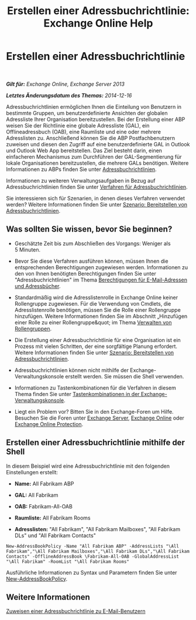 ﻿---
title: 'Erstellen einer Adressbuchrichtlinie: Exchange Online Help'
TOCTitle: Erstellen einer Adressbuchrichtlinie
ms:assetid: 6359abaf-e6f6-4667-8c2b-3860728b39a9
ms:mtpsurl: https://technet.microsoft.com/de-de/library/Hh529931(v=EXCHG.150)
ms:contentKeyID: 50475818
ms.date: 05/23/2018
mtps_version: v=EXCHG.150
ms.translationtype: MT
---

# Erstellen einer Adressbuchrichtlinie

 

_**Gilt für:** Exchange Online, Exchange Server 2013_

_**Letztes Änderungsdatum des Themas:** 2014-12-16_

Adressbuchrichtlinien ermöglichen Ihnen die Einteilung von Benutzern in bestimmte Gruppen, um benutzerdefinierte Ansichten der globalen Adressliste Ihrer Organisation bereitzustellen. Bei der Erstellung einer ABP weisen Sie der Richtlinie eine globale Adressliste (GAL), ein Offlineadressbuch (OAB), eine Raumliste und eine oder mehrere Adresslisten zu. Anschließend können Sie die ABP Postfachbenutzern zuweisen und diesen den Zugriff auf eine benutzerdefinierte GAL in Outlook und Outlook Web App bereitstellen. Das Ziel besteht darin, einen einfacheren Mechanismus zum Durchführen der GAL-Segmentierung für lokale Organisationen bereitzustellen, die mehrere GALs benötigen. Weitere Informationen zu ABPs finden Sie unter [Adressbuchrichtlinien](https://technet.microsoft.com/de-de/library/Hh529948(v=EXCHG.150)).

Informationen zu weiteren Verwaltungsaufgaben in Bezug auf Adressbuchrichtlinien finden Sie unter [Verfahren für Adressbuchrichtlinien](address-book-policy-procedures-exchange-2013-help.md).

Sie interessieren sich für Szenarien, in denen dieses Verfahren verwendet werden? Weitere Informationen finden Sie unter [Szenario: Bereitstellen von Adressbuchrichtlinien](scenario-deploying-https://docs.microsoft.com/de-de/exchange/address-books/address-book-policies/address-book-policies).

## Was sollten Sie wissen, bevor Sie beginnen?

  - Geschätzte Zeit bis zum Abschließen des Vorgangs: Weniger als 5 Minuten.

  - Bevor Sie diese Verfahren ausführen können, müssen Ihnen die entsprechenden Berechtigungen zugewiesen werden. Informationen zu den von Ihnen benötigten Berechtigungen finden Sie unter "Adressbuchrichtlinien" im Thema [Berechtigungen für E-Mail-Adressen und Adressbücher](email-address-and-address-book-permissions-exchange-2013-help.md).

  - Standardmäßig wird die Adresslistenrolle in Exchange Online keiner Rollengruppe zugewiesen. Für die Verwendung von Cmdlets, die Adresslistenrolle benötigen, müssen Sie die Rolle einer Rollengruppe hinzufügen. Weitere Informationen finden Sie im Abschnitt „Hinzufügen einer Rolle zu einer Rollengruppe\&quot; im Thema [Verwalten von Rollengruppen](manage-role-groups-exchange-2013-help.md).

  - Die Erstellung einer Adressbuchrichtlinie für eine Organisation ist ein Prozess mit vielen Schritten, der eine sorgfältige Planung erfordert. Weitere Informationen finden Sie unter [Szenario: Bereitstellen von Adressbuchrichtlinien](scenario-deploying-https://docs.microsoft.com/de-de/exchange/address-books/address-book-policies/address-book-policies).

  - Adressbuchrichtlinien können nicht mithilfe der Exchange-Verwaltungskonsole erstellt werden. Sie müssen die Shell verwenden.

  - Informationen zu Tastenkombinationen für die Verfahren in diesem Thema finden Sie unter [Tastenkombinationen in der Exchange-Verwaltungskonsole](keyboard-shortcuts-in-the-exchange-admin-center-exchange-online-protection-help.md).

  - Liegt ein Problem vor? Bitten Sie in den Exchange-Foren um Hilfe. Besuchen Sie die Foren unter [Exchange Server](https://go.microsoft.com/fwlink/p/?linkid=60612), [Exchange Online](https://go.microsoft.com/fwlink/p/?linkid=267542) oder [Exchange Online Protection](https://go.microsoft.com/fwlink/p/?linkid=285351).

## Erstellen einer Adressbuchrichtlinie mithilfe der Shell

In diesem Beispiel wird eine Adressbuchrichtlinie mit den folgenden Einstellungen erstellt:

  - **Name:**  All Fabrikam ABP

  - **GAL:**  All Fabrikam

  - **OAB:**  Fabrikam-All-OAB

  - **Raumliste:**  All Fabrikam Rooms

  - **Adresslisten:**  "All Fabrikam", "All Fabrikam Mailboxes", "All Fabrikam DLs" und "All Fabrikam Contacts"

<!-- end list -->

    New-AddressBookPolicy -Name "All Fabrikam ABP" -AddressLists "\All Fabrikam","\All Fabrikam Mailboxes","\All Fabrikam DLs","\All Fabrikam Contacts" -OfflineAddressBook \Fabrikam-All-OAB -GlobalAddressList "\All Fabrikam" -RoomList "\All Fabrikam Rooms"

Ausführliche Informationen zu Syntax und Parametern finden Sie unter [New-AddressBookPolicy](https://technet.microsoft.com/de-de/library/hh529913\(v=exchg.150\)).

## Weitere Informationen

[Zuweisen einer Adressbuchrichtlinie zu E-Mail-Benutzern](https://technet.microsoft.com/de-de/library/Hh529942(v=EXCHG.150))

